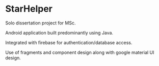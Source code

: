# StarHelper

Solo dissertation project for MSc.

Android application built predominantly using Java.

Integrated with firebase for authentication/database access.

Use of fragments and component design along with google material UI design. 
